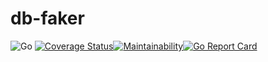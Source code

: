 # db-faker
![Go](https://github.com/smockoro/db-faker/workflows/Go/badge.svg) [![Coverage Status](https://coveralls.io/repos/github/smockoro/db-faker/badge.svg?branch=main)](https://coveralls.io/github/smockoro/db-faker?branch=main)[![Maintainability](https://api.codeclimate.com/v1/badges/fec8829c6c503108a33a/maintainability)](https://codeclimate.com/github/smockoro/db-faker/maintainability)[![Go Report Card](https://goreportcard.com/badge/github.com/smockoro/db-faker)](https://goreportcard.com/report/github.com/smockoro/db-faker)
